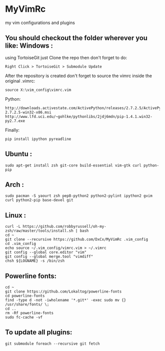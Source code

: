 MyVimRc
=======
my vim configurations and plugins

You should checkout the folder wherever you like:
Windows :
----------
using TortoiseGit just Clone the repo
then don't forget to do:

    Right Click > TortoiseGit > Submodule Update

After the repository is created don't forget to
source the vimrc inside the original .vimrc:

    source X:\vim_config\vimrc.vim

Python:

    http://downloads.activestate.com/ActivePython/releases/2.7.2.5/ActivePython-2.7.2.5-win32-x86.msi
    http://www.lfd.uci.edu/~gohlke/pythonlibs/2jdj6mdn/pip-1.4.1.win32-py2.7.exe

Finally:

    pip install ipython pyreadline

Ubuntu :
----------

    sudo apt-get install zsh git-core build-essential vim-gtk curl python-pip

Arch :
----------

    sudo pacman -S yaourt zsh pep8-python2 python2-pylint ipython2 gvim curl python2-pip base-devel git

Linux :
----------

    curl -L https://github.com/robbyrussell/oh-my-zsh/raw/master/tools/install.sh | bash
    cd ~
    git clone --recursive https://github.com/DxCx/MyVimRc .vim_config
    cd .vim_config
    echo source ~/.vim_config/vimrc.vim > ~/.vimrc
    git config --global core.editor "vim"
    git config --global merge.tool "vimdiff"
    chsh ${LOGNAME} -s /bin/zsh

Powerline fonts:
-----------------
    cd ~
    git clone https://github.com/Lokaltog/powerline-fonts
    cd powerline-fonts
    find -type d -not -iwholename '*.git*' -exec sudo mv {} /usr/share/fonts/ \;
    cd ..
    rm -Rf powerline-fonts
    sudo fc-cache -vf

To update all plugins:
----------------
    git submodule foreach --recursive git fetch
